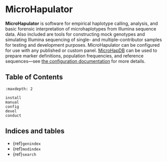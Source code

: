 # MicroHapulator

**MicroHapulator** is software for empirical haplotype calling, analysis, and basic forensic interpretation of microhaplotypes from Illumina sequence data.
Also included are tools for constructing mock genotypes and simulating Illumina sequencing of single- and multiple-contributor samples for testing and development purposes.
MicroHapulator can be configured for use with any published or custom panel.
[MicroHapDB](https://github.com/bioforensics/microhapdb) can be used to prepare marker definitions, population frequencies, and reference sequences—see [the configuration documentation](config.md) for more details.


## Table of Contents

```{toctree}
:maxdepth: 2

install
manual
config
devel
conduct
```


## Indices and tables

- {ref}`genindex`
- {ref}`modindex`
- {ref}`search`
